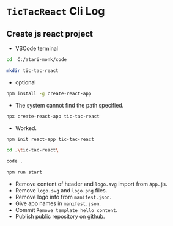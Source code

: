 # `TicTacReact` Cli Log

## Create js react project

- VSCode terminal

```bash
cd  C:/atari-monk/code
```

```bash
mkdir tic-tac-react
```

- optional

```bash
npm install -g create-react-app
```

- The system cannot find the path specified.

```bash
npx create-react-app tic-tac-react
```

- Worked.

```bash
npm init react-app tic-tac-react
```

```bash
cd .\tic-tac-react\
```

```bash
code .
```

```bash
npm run start
```

- Remove content of header and `logo.svg` import from `App.js`.
- Remove `logo.svg` and `logo.png` files.
- Remove logo info from `manifest.json`.
- Give app names in `manifest.json`.
- Commit `Remove template hello content`.
- Publish public repository on github.

